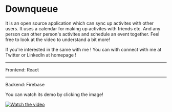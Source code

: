 # Downqueue
It is an open source application which can sync up activites with other users. It uses a calendar for making up activites with friends etc. And any person can other person's activites and schedule an event together. Feel free to look at the video to understand a bit more!

If you're interested in the same with me ! You can with connect with me at Twitter or LinkedIn at homepage !
<hr/>
Frontend: 
React 
<hr/>
Backend:
Firebase

You can watch its demo by clicking the image!

[![Watch the video](https://github.com/bluzeey/Downqueue/blob/main/client/public/assets/images/hero-image.jpg)](https://www.youtube.com/watch?v=3qJYhfWBQ7c)
